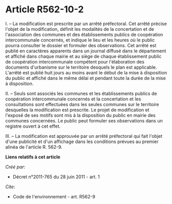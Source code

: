 # Article R562-10-2

I. – La modification est prescrite par un arrêté préfectoral. Cet arrêté précise l'objet de la modification, définit les
modalités de la concertation et de l'association des communes et des établissements publics de coopération intercommunale
concernés, et indique le lieu et les heures où le public pourra consulter le dossier et formuler des observations. Cet arrêté
est publié en caractères apparents dans un journal diffusé dans le département et affiché dans chaque mairie et au siège de
chaque établissement public de coopération intercommunale compétent pour l'élaboration des documents d'urbanisme sur le
territoire desquels le plan est applicable. L'arrêté est publié huit jours au moins avant le début de la mise à disposition
du public et affiché dans le même délai et pendant toute la durée de la mise à disposition.

II. – Seuls sont associés les communes et les établissements publics de coopération intercommunale concernés et la
concertation et les consultations sont effectuées dans les seules communes sur le territoire desquelles la modification est
prescrite. Le projet de modification et l'exposé de ses motifs sont mis à la disposition du public en mairie des communes
concernées. Le public peut formuler ses observations dans un registre ouvert à cet effet.

III. – La modification est approuvée par un arrêté préfectoral qui fait l'objet d'une publicité et d'un affichage dans les
conditions prévues au premier alinéa de l'article R. 562-9.

**Liens relatifs à cet article**

_Créé par_:

  - Décret n°2011-765 du 28 juin 2011 - art. 1

_Cite_:

  - Code de l'environnement - art. R562-9
